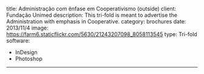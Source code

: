 title: Administração com ênfase em Cooperativismo (outside)
client: Fundação Unimed
description: This tri-fold is meant to advertise the Administration with emphasis in Cooperative.
category: brochures
date: 2013/11/4
image: https://farm6.staticflickr.com/5630/21243207098_8058113545
type: Tri-fold
software:
- InDesign
- Photoshop
---
